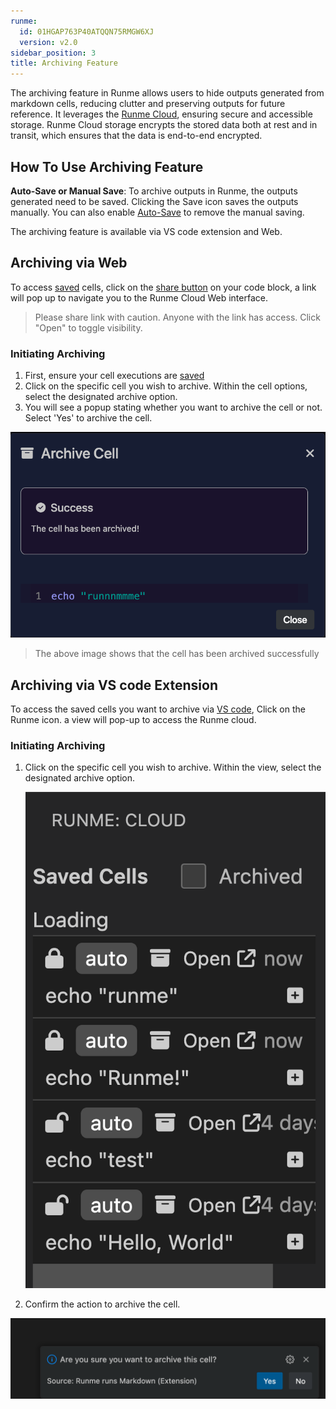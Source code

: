 ```yaml
---
runme:
  id: 01HGAP763P40ATQQN75RMGW6XJ
  version: v2.0
sidebar_position: 3
title: Archiving Feature
---
```


The archiving feature in Runme allows users to hide outputs generated from markdown cells, reducing clutter and preserving outputs for future reference. It leverages the [Runme Cloud](https://app.runme.dev/welcome), ensuring secure and accessible storage. Runme Cloud storage encrypts the stored data both at rest and in transit, which ensures that the data is end-to-end encrypted.

## How To Use Archiving Feature

**Auto-Save or Manual Save**: To archive outputs in Runme, the outputs generated need to be saved. Clicking the Save icon saves the outputs manually. You can also enable [Auto-Save](../configuration/auto-save) to remove the manual saving.

The archiving feature is available via VS code extension and Web.

## Archiving via Web

To access [saved](../configuration/auto-save) cells, click on the [share button](https://app.runme.dev/getting-started) on your code block, a link will pop up to navigate you to the Runme Cloud Web interface.

> Please share link with caution. Anyone with the link has access. Click "Open" to toggle visibility.

### Initiating Archiving

1. First, ensure your cell executions are [saved](../configuration/auto-save)
2. Click on the specific cell you wish to archive. Within the cell options, select the designated archive option.
3. You will see a popup stating whether you want to archive the cell or not. Select 'Yes' to archive the cell.

![success-archiving](../../static/img/success-archiving.png)

> The above image shows that the cell has been archived successfully

## Archiving via VS code Extension

To access the saved cells you want to archive via [VS code](../getting-started/vs-code), Click on the Runme icon. a view will pop-up to access the Runme cloud.

### Initiating Archiving

1. Click on the specific cell you wish to archive. Within the view, select the designated archive option.

   ![confirm-archving](../../static/img/Archiving-Runme-cloud.png)

2. Confirm the action to archive the cell.

![vscode-archiving](../../static/img/vscode-archiving.png)
